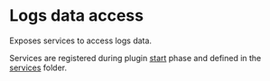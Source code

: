 # Logs data access

Exposes services to access logs data.

Services are registered during plugin [start](./server/plugin.ts) phase and defined in the [services](./server/services/) folder.
